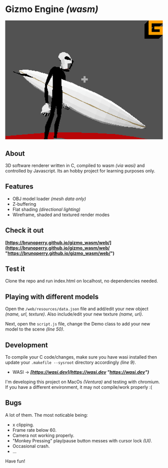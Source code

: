# **Gizmo Engine** _(wasm)_

![picture alt](https://raw.githubusercontent.com/brunoperry/gizmo_wasm/abb66453287b98c92e93509901a187b34347bade/placeholder.png "Gizmo wasm screenshot")

## About

3D software renderer written in C, compiled to wasm _(via wasi)_ and controlled by Javascript. Its an hobby project for learning purposes only.

## Features

- OBJ model loader _(mesh data only)_
- Z-buffering
- Flat shading _(directional lighting)_
- Wireframe, shaded and textured render modes

## Check it out

**[https://brunoperry.github.io/gizmo_wasm/web/](https://brunoperry.github.io/gizmo_wasm/web/ "https://brunoperry.github.io/gizmo_wasm/web/")**

## Test it

Clone the repo and run index.html on localhost, no dependencies needed.

## Playing with different models

Open the `/web/resources/data.json` file and add/edit your new object _(name, url, texture)_. Also include/edit your new texture _(name, url)_.

Next, open the `script.js` file, change the Demo class to add your new model to the scene _(line 50)_.

## Development

To compile your C code/changes, make sure you have wasi installed then update your `.makefile --sysroot` directory accordingly _(line 9)_.

- WASI -> **_[https://wasi.dev](https://wasi.dev "https://wasi.dev")_**

I'm developing this project on MacOs _(Ventura)_ and testing with chromium. If you have a different environment, it may not compile/work properly :(

## Bugs

A lot of them. The most noticable being:

- x clipping.
- Frame rate below 60.
- Camera not working properly.
- "Monkey Pressing" play/pause button messes with cursor lock _(UI)_.
- Occasional crash.
- ...

Have fun!
